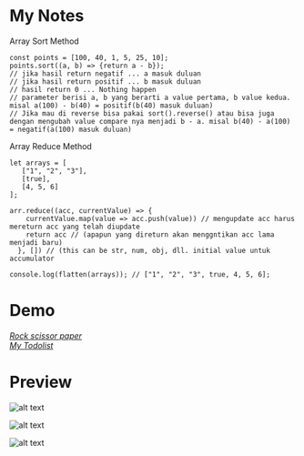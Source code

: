 # My Notes
Array Sort Method
```
const points = [100, 40, 1, 5, 25, 10];
points.sort((a, b) => {return a - b});
// jika hasil return negatif ... a masuk duluan
// jika hasil return positif ... b masuk duluan
// hasil return 0 ... Nothing happen
// parameter berisi a, b yang berarti a value pertama, b value kedua. misal a(100) - b(40) = positif(b(40) masuk duluan)
// Jika mau di reverse bisa pakai sort().reverse() atau bisa juga dengan mengubah value compare nya menjadi b - a. misal b(40) - a(100) = negatif(a(100) masuk duluan)
```
Array Reduce Method
```
let arrays = [
   ["1", "2", "3"],
   [true],
   [4, 5, 6]
];

arr.reduce((acc, currentValue) => {
    currentValue.map(value => acc.push(value)) // mengupdate acc harus mereturn acc yang telah diupdate
    return acc // (apapun yang direturn akan menggntikan acc lama menjadi baru)
  }, []) // (this can be str, num, obj, dll. initial value untuk accumulator

console.log(flatten(arrays)); // ["1", "2", "3", true, 4, 5, 6];
```
# Demo
<a href="https://rockscissorspaper-seven.vercel.app/"><em>Rock scissor paper</em></a>
<br>
<a href="https://mytodolists-nine.vercel.app/"><em>My Todolist</em></a>

# Preview
![alt text](https://github.com/Damarwendha/Learning-Javascript/blob/main/Rock%20Scissors%20Paper/image/Screenshot%20(133).png?raw=true)

![alt text](https://github.com/Damarwendha/Learning-Javascript/blob/main/Calculator/Screenshot%20(138).png?raw=true)

![alt text](https://github.com/Damarwendha/Learning-Javascript/blob/main/TodoList/img/Screenshot%20(140).png?raw=true)


 


